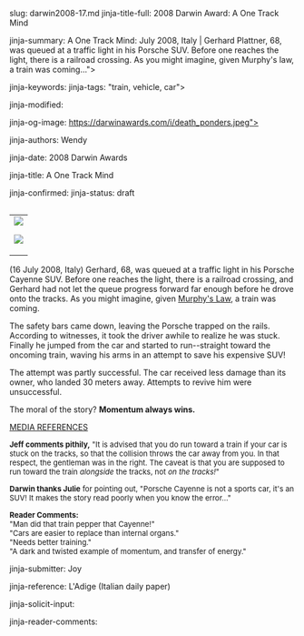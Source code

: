 slug: darwin2008-17.md
jinja-title-full: 2008 Darwin Award: A One Track Mind

jinja-summary: A One Track Mind: July 2008, Italy | Gerhard Plattner, 68, was queued at a traffic light in his Porsche SUV. Before one reaches the light, there is a railroad crossing. As you might imagine, given Murphy's law, a train was coming...">

jinja-keywords:
jinja-tags: "train, vehicle, car">

jinja-modified:

jinja-og-image: https://darwinawards.com/i/death_ponders.jpeg">

jinja-authors: Wendy

jinja-date: 2008 Darwin Awards


jinja-title: A One Track Mind


jinja-confirmed:
jinja-status: draft

<TABLE border=0 align=right><TR><TD align=center>
<A href="/cgi/search.pl?keywords=category%3Dtrain&swishindex=stories.data&show_description=yes&maxdisplay=10&maxresults=50"><IMG src="/i/icon/train.gif" border=0></A>

<A href="/cgi/search.pl?keywords=category%3Dvehicle&swishindex=stories.data&show_description=yes&maxdisplay=10&maxresults=50"><IMG src="/i/icon/car.jpg" border=0></A>

</TD></TR></TABLE>

(16 July 2008, Italy) Gerhard, 68, was queued at a traffic light in his
Porsche Cayenne SUV. Before one reaches the light, there is a
railroad crossing, and Gerhard had not let the queue progress forward far
enough before he drove onto the tracks.	 As you might imagine, given <A
href="">Murphy's Law</A>, a train was coming.

The safety bars came down, leaving the Porsche trapped on the rails.
According to witnesses, it took the driver awhile to realize he was stuck.
Finally he jumped from the car and started to run--straight toward the
oncoming train, waving his arms in an attempt to save his expensive SUV!

The attempt was partly successful. The car received less damage than its
owner, who landed 30 meters away. Attempts to revive him were
unsuccessful. <!-- Gerhard Adolf Zeitler Plattner, 68 -->

The moral of the story? <B>Momentum always wins.</B>

<A href="http://www.darwinawards.com/slush/200807/pending20080723-091709.html">MEDIA REFERENCES</A>

<P align=left><FONT size=-1><B>Jeff comments pithily,</B> "It is
advised that you do run toward a train if your car is stuck on the tracks,
so that the collision throws the car away from you. In that respect, the
gentleman was in the right. The caveat is that you are supposed to run
toward the train <I>alongside</I> the tracks, not <I>on the tracks!</I>"
</FONT>

<P><FONT size=-1><B>Darwin thanks Julie</B> for pointing out, "Porsche Cayenne is not a
sports car, it's an SUV! It makes the story read poorly when you know the
error..."</FONT>

<FONT size=-1><B>Reader Comments:</B><BR>
"Man did that train pepper that Cayenne!"<BR>
"Cars are easier to replace than internal organs."<BR>
"Needs better training."<BR>
"A dark and twisted example of momentum, and transfer of energy."
</FONT>

jinja-submitter: Joy

jinja-reference: L'Adige (Italian daily paper)

jinja-solicit-input:

jinja-reader-comments:



<!--#include file=nav_2008.html -->


